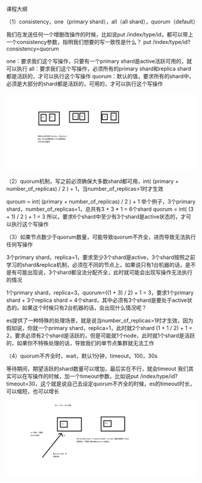 课程大纲

（1）consistency，one（primary shard），all（all shard），quorum（default）

我们在发送任何一个增删改操作的时候，比如说put /index/type/id，都可以带上一个consistency参数，指明我们想要的写一致性是什么？
put /index/type/id?consistency=quorum

one：要求我们这个写操作，只要有一个primary shard是active活跃可用的，就可以执行
all：要求我们这个写操作，必须所有的primary shard和replica shard都是活跃的，才可以执行这个写操作
quorum：默认的值，要求所有的shard中，必须是大部分的shard都是活跃的，可用的，才可以执行这个写操作

![1](./image/31/写一致性.png)

（2）quorum机制，写之前必须确保大多数shard都可用，int( (primary + number_of_replicas) / 2 ) + 1，当number_of_replicas>1时才生效

quroum = int( (primary + number_of_replicas) / 2 ) + 1
举个例子，3个primary shard，number_of_replicas=1，总共有3 + 3 * 1 = 6个shard
quorum = int( (3 + 1) / 2 ) + 1 = 3
所以，要求6个shard中至少有3个shard是active状态的，才可以执行这个写操作

（3）如果节点数少于quorum数量，可能导致quorum不齐全，进而导致无法执行任何写操作

3个primary shard，replica=1，要求至少3个shard是active，3个shard按照之前学习的shard&replica机制，必须在不同的节点上，如果说只有1台机器的话，是不是有可能出现说，3个shard都没法分配齐全，此时就可能会出现写操作无法执行的情况

1个primary shard，replica=3，quorum=((1 + 3) / 2) + 1 = 3，要求1个primary shard + 3个replica shard = 4个shard，其中必须有3个shard是要处于active状态的。如果这个时候只有2台机器的话，会出现什么情况呢？

es提供了一种特殊的处理场景，就是说当number_of_replicas>1时才生效，因为假如说，你就一个primary shard，replica=1，此时就2个shard
(1 + 1 / 2) + 1 = 2，要求必须有2个shard是活跃的，但是可能就1个node，此时就1个shard是活跃的，如果你不特殊处理的话，导致我们的单节点集群就无法工作

（4）quorum不齐全时，wait，默认1分钟，timeout，100，30s

等待期间，期望活跃的shard数量可以增加，最后实在不行，就会timeout
我们其实可以在写操作的时候，加一个timeout参数，比如说put /index/type/id?timeout=30，这个就是说自己去设定quorum不齐全的时候，es的timeout时长，可以缩短，也可以增长

![2](./image/31/quorum不满足条件时的补充场景.png)



